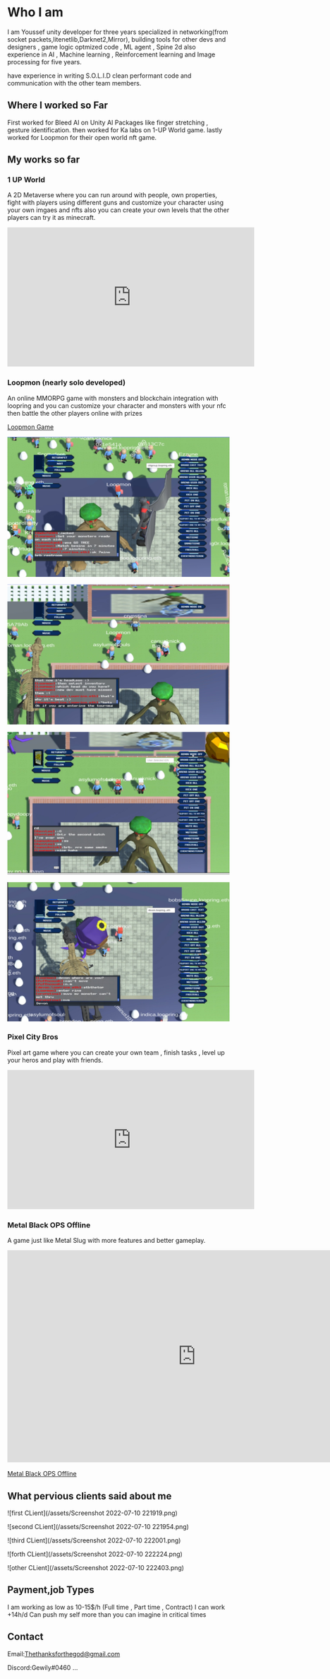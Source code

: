 # Who I am 

 I am Youssef unity developer for three years specialized in networking(from socket packets,litenetlib,Darknet2,Mirror), building tools for other devs and designers , game logic optmized code , ML agent , Spine 2d also experience in AI , Machine learning , Reinforcement learning and Image processing for five years.
 
have experience in writing S.O.L.I.D clean performant code and communication with the other team members.

## Where I worked so Far
First worked for Bleed AI on Unity AI Packages like finger stretching , gesture identification.
then worked for Ka labs on 1-UP World game.
lastly worked for Loopmon for their open world nft game.

## My works so far

### 1 UP World

A 2D Metaverse where you can run around with people, own properties, fight with players using different guns and customize your character using your own imgaes and nfts also you can create your own levels that the other players can try it as minecraft.

<iframe width="560" height="315" src="https://www.youtube.com/embed/sNX5vlselc4" title="YouTube video player" frameborder="0" allow="accelerometer; autoplay; clipboard-write; encrypted-media; gyroscope; picture-in-picture" allowfullscreen></iframe>

### Loopmon (nearly solo developed)

An online MMORPG game with monsters and blockchain integration with loopring and you can customize your character and monsters with your nfc then battle the other players online with prizes

[Loopmon Game](https://play.loopmon.com)

![first](/assets/1.jpeg)

![first](/assets/2.jpeg)

![first](/assets/3.jpeg)

![first](/assets/4.jpeg)


### Pixel City Bros

Pixel art game where you can create your own team , finish tasks , level up your heros and play with friends.

<iframe width="560" height="315" src="https://www.youtube.com/watch?v=-7LkRI-JPN0" title="YouTube video player" frameborder="0" allow="accelerometer; autoplay; clipboard-write; encrypted-media; gyroscope; picture-in-picture" allowfullscreen></iframe>


### Metal Black OPS Offline

A game just like Metal Slug with more features and better gameplay.

<iframe width="854" height="480" src="https://www.youtube.com/embed/VLaHOnoJuaE" title="Metal Soldiers   Black OPS Trailer" frameborder="0" allow="accelerometer; autoplay; clipboard-write; encrypted-media; gyroscope; picture-in-picture" allowfullscreen></iframe>

[Metal Black OPS Offline](https://play.loopmon.com)

## What pervious clients said about me

![first CLient](/assets/Screenshot 2022-07-10 221919.png)

![second CLient](/assets/Screenshot 2022-07-10 221954.png)

![third CLient](/assets/Screenshot 2022-07-10 222001.png)

![forth CLient](/assets/Screenshot 2022-07-10 222224.png)

![other CLient](/assets/Screenshot 2022-07-10 222403.png)

## Payment,job Types

I am working as low as 10-15$/h (Full time , Part time , Contract) 
I can work +14h/d Can push my self more than you can imagine in critical times


## Contact

Email:[Thethanksforthegod@gmail.com](Thethanksforthegod@gmail.com)

Discord:Gewily#0460
...
